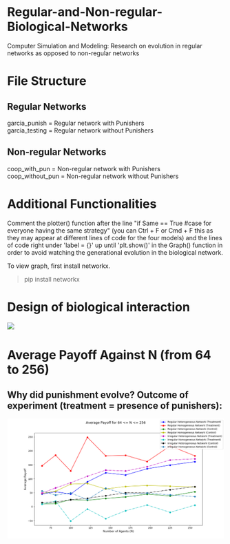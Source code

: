 # Regular-and-Non-regular-Biological-Networks
Computer Simulation and Modeling: Research on evolution in regular networks as opposed to non-regular networks<br>

# File Structure

## Regular Networks
garcia_punish = Regular network with Punishers <br>
garcia_testing = Regular network without Punishers <br>

## Non-regular Networks
coop_with_pun = Non-regular network with Punishers <br>
coop_without_pun = Non-regular network without Punishers <br>


# Additional Functionalities
Comment the plotter() function after the line "if Same == True #case for everyone having the same strategy" (you can Ctrl + F or Cmd + F this as they may appear at different lines of code for the four models) and the lines of code right under 'label = {}' up until 'plt.show()' in the Graph() function in order to avoid watching the generational evolution in the biological network. <br>

To view graph, first install networkx.<br>

> pip install networkx

# Design of biological interaction


<img src="https://media.springernature.com/m685/springer-static/image/art%3A10.1038%2Fs41598-017-17481-0/MediaObjects/41598_2017_17481_Fig1_HTML.jpg"/>

<br>

# Average Payoff Against N (from 64 to 256)

## Why did punishment evolve? Outcome of experiment (treatment = presence of punishers):<br>

<img src="https://github.com/ivanezeigbo/Regular-and-Non-regular-Biological-Networks/blob/master/netprisoners.png"/>
